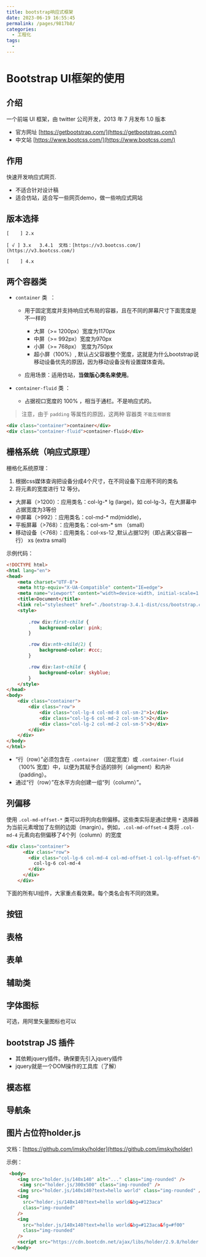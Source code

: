 ```yaml
---
title: bootstrap响应式框架
date: 2023-06-19 16:55:45
permalink: /pages/9817b8/
categories:
  - 工程化
tags:
  -
---
```

# Bootstrap UI框架的使用

## 介绍

一个前端 UI 框架，由 twitter 公司开发，2013 年 7 月发布 1.0 版本

- 官方网址 [https://getbootstrap.com/](https://getbootstrap.com/)
- 中文站 [https://www.bootcss.com/](https://www.bootcss.com/)

## 作用

快速开发响应式网页.

- 不适合针对设计稿
- 适合仿站，适合写一些网页demo，做一些响应式网站

## 版本选择

    [    ] 2.x

    [ √ ] 3.x   3.4.1  文档：[https://v3.bootcss.com/](https://v3.bootcss.com/)

    [    ] 4.x

## 两个容器类

- `container` 类  ：

  - 用于固定宽度并支持响应式布局的容器，且在不同的屏幕尺寸下面宽度是不一样的

    - 大屏（>= 1200px）宽度为1170px
    - 中屏（>= 992px）宽度为970px
    - 小屏（>= 768px） 宽度为750px
    - 超小屏（100%）, 默认占父容器整个宽度，这就是为什么bootstrap说移动设备优先的原因，因为移动设备没有设置媒体查询。
  - 应用场景：适用仿站，**当做版心类名来使用**。
- `container-fluid` 类 ：

  - 占据视口宽度的 100% ，相当于通栏。不是响应式的。

> 注意，由于 `padding` 等属性的原因，这两种 容器类 `不能互相嵌套`

```HTML
<div class="container">container</div>
<div class="container-fluid">container-fluid</div>
```

## 栅格系统（响应式原理）

栅格化系统原理：

1. 根据css媒体查询把设备分成4个尺寸，在不同设备下应用不同的类名
2. 将元素的宽度进行 12 等分。

- 大屏幕（>1200）：应用类名：col-lg-* 	lg (large)，如 col-lg-3，在大屏幕中占据宽度为3等份
- 中屏幕（>992）：应用类名：col-md-*       md(middle)，
- 平板屏幕（>768）：应用类名：col-sm-*   sm （small）
- 移动设备（<768）：应用类名：col-xs-12 ,默认占据12列（即占满父容器一行）  xs  (extra small)

示例代码：

```HTML
<!DOCTYPE html>
<html lang="en">
<head>
    <meta charset="UTF-8">
    <meta http-equiv="X-UA-Compatible" content="IE=edge">
    <meta name="viewport" content="width=device-width, initial-scale=1.0">
    <title>Document</title>
    <link rel="stylesheet" href="./bootstrap-3.4.1-dist/css/bootstrap.css">
    <style>
     
        .row div:first-child {
            background-color: pink;
        }

        .row div:nth-child(2) {
            background-color: #ccc;
        }

        .row div:last-child {
            background-color: skyblue;
        }
    </style>
</head>
<body>
    <div class="container">
        <div class="row">
            <div class="col-lg-4 col-md-8 col-sm-2">1</div>
            <div class="col-lg-6 col-md-2 col-sm-5">2</div>
            <div class="col-lg-2 col-md-2 col-sm-5">3</div>
        </div>
    </div>
</body>
</html>
```

- “行（row）”必须包含在 `.container` （固定宽度）或 `.container-fluid` （100% 宽度）中，以便为其赋予合适的排列（aligment）和内补（padding）。
- 通过“行（row）”在水平方向创建一组“列（column）”。

## 列偏移

使用 `.col-md-offset-*` 类可以将列向右侧偏移。这些类实际是通过使用 `*` 选择器为当前元素增加了左侧的边距（margin）。例如，`.col-md-offset-4` 类将 `.col-md-4` 元素向右侧偏移了4个列（column）的宽度

```HTML
<div class="container">
      <div class="row">
        <div class="col-lg-6 col-md-4 col-md-offset-1 col-lg-offset-6">
          col-lg-6 col-md-4
        </div>
      </div>
    </div>
```

下面的所有UI组件，大家重点看效果。每个类名会有不同的效果。

## 按钮


## 表格

## 表单

## 辅助类

## 字体图标

可选，用阿里矢量图标也可以

## bootstrap JS 插件

- 其依赖jquery插件。确保要先引入jquery插件
- jquery就是一个DOM操作的工具库（了解）

## 模态框

## 导航条

## 图片占位符holder.js

文档：[https://github.com/imsky/holder](https://github.com/imsky/holder)

示例：

```HTML
 <body>
    <img src="holder.js/140x140" alt="..." class="img-rounded" />
     <img src="holder.js/300x500" class="img-rounded" />
    <img src="holder.js/140x140?text=hello world" class="img-rounded" />
    <img
      src="holder.js/140x140?text=hello world&bg=#123aca"
      class="img-rounded"
    />
    <img
      src="holder.js/140x140?text=hello world&bg=#123aca&fg=#f00"
      class="img-rounded"
    />
    <script src="https://cdn.bootcdn.net/ajax/libs/holder/2.9.8/holder.js"></script>
  </body>
```
